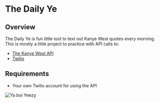 # The Daily Ye

## Overview

The Daily Ye is fun little tool to text out Kanye West quotes every morning.
This is mostly a little project to practice with API calls to:

- [The Kanye West API](https://kanye.rest)
- [Twilio](https://www.twilio.com/)

## Requirements

- Your own Twilio account for using the API

![Ya boi Yeezy](https://64.media.tumblr.com/dae084312804cbdb256709a5d54e41a3/tumblr_n2x8i2gBxl1toat5eo4_250.gif)